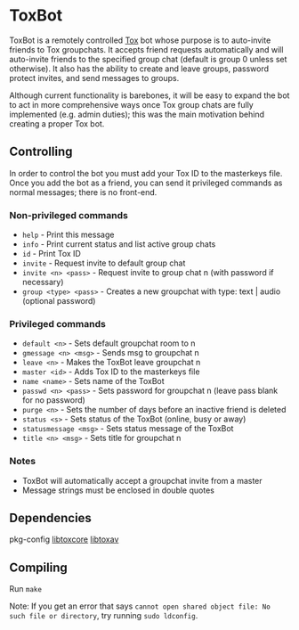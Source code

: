 # ToxBot
ToxBot is a remotely controlled [Tox](https://tox.chat) bot whose purpose is to auto-invite friends to Tox groupchats. It accepts friend requests automatically and will auto-invite friends to the specified group chat (default is group 0 unless set otherwise). It also has the ability to create and leave groups, password protect invites, and send messages to groups.

Although current functionality is barebones, it will be easy to expand the bot to act in more comprehensive ways once Tox group chats are fully implemented (e.g. admin duties); this was the main motivation behind creating a proper Tox bot.

## Controlling
In order to control the bot you must add your Tox ID to the masterkeys file. Once you add the bot as a friend, you can send it privileged commands as normal messages; there is no front-end.

### Non-privileged commands
* `help` - Print this message
* `info` - Print current status and list active group chats
* `id` - Print Tox ID
* `invite` - Request invite to default group chat
* `invite <n> <pass>` - Request invite to group chat n (with password if necessary)
* `group <type> <pass>` - Creates a new groupchat with type: text | audio (optional password)

### Privileged commands
* `default <n>` - Sets default groupchat room to n
* `gmessage <n> <msg>` - Sends msg to groupchat n
* `leave <n>` - Makes the ToxBot leave groupchat n
* `master <id>` - Adds Tox ID to the masterkeys file
* `name <name>` - Sets name of the ToxBot
* `passwd <n> <pass>` - Sets password for groupchat n (leave pass blank for no password)
* `purge <n>` - Sets the number of days before an inactive friend is deleted
* `status <s>` - Sets status of the ToxBot (online, busy or away)
* `statusmessage <msg>` - Sets status message of the ToxBot
* `title <n> <msg>` - Sets title for groupchat n

### Notes
* ToxBot will automatically accept a groupchat invite from a master
* Message strings must be enclosed in double quotes

## Dependencies
pkg-config
[libtoxcore](https://github.com/irungentoo/toxcore)
[libtoxav](https://github.com/irungentoo/toxcore/blob/master/INSTALL.md#libtoxav)

## Compiling
Run `make`

Note: If you get an error that says `cannot open shared object file: No such file or directory`, try running `sudo ldconfig`.

